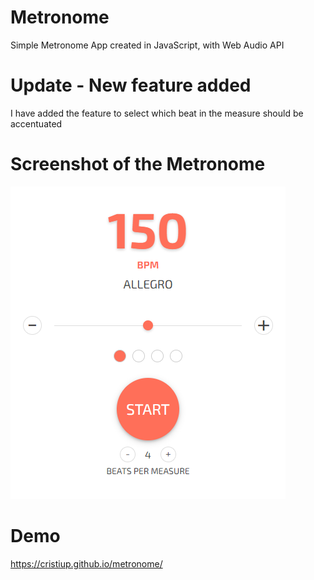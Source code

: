 # Metronome

Simple Metronome App created in JavaScript, with Web Audio API

# Update - New feature added
I have added the feature to select which beat in the measure should be accentuated

# Screenshot of the Metronome

![Screenshot](screenshot.png?raw=true)

# Demo
https://cristiup.github.io/metronome/
